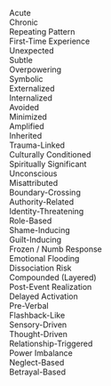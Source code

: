 Acute  
Chronic  
Repeating Pattern  
First-Time Experience  
Unexpected  
Subtle  
Overpowering  
Symbolic  
Externalized  
Internalized  
Avoided  
Minimized  
Amplified  
Inherited  
Trauma-Linked  
Culturally Conditioned  
Spiritually Significant  
Unconscious  
Misattributed  
Boundary-Crossing  
Authority-Related  
Identity-Threatening  
Role-Based  
Shame-Inducing  
Guilt-Inducing  
Frozen / Numb Response  
Emotional Flooding  
Dissociation Risk  
Compounded (Layered)  
Post-Event Realization  
Delayed Activation  
Pre-Verbal  
Flashback-Like  
Sensory-Driven  
Thought-Driven  
Relationship-Triggered  
Power Imbalance  
Neglect-Based  
Betrayal-Based